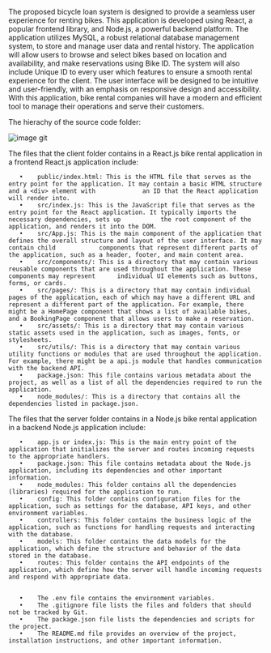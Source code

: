 The proposed bicycle loan system is designed to provide a seamless user experience for renting bikes. This application is developed using React, a popular frontend library, and Node.js, a powerful backend platform. The application utilizes MySQL, a robust relational database management system, to store and manage user data and rental history. The application will allow users to browse and select bikes based on location and availability, and make reservations using Bike ID. The system will also include Unique ID to every user which features to ensure a smooth rental experience for the client. The user interface will be designed to be intuitive and user-friendly, with an emphasis on responsive design and accessibility. With this application, bike rental companies will have a modern and efficient tool to manage their operations and serve their customers.

The hierachy of the source code folder:

![image git](https://user-images.githubusercontent.com/108094139/219853864-bd063257-b632-4f22-963a-d296cefee5a7.PNG)



The files that the client folder contains in a React.js bike rental application in a frontend React.js application include:

       •	public/index.html: This is the HTML file that serves as the entry point for the application. It may contain a basic HTML structure and a <div> element with             an ID that the React application will render into.
       •	src/index.js: This is the JavaScript file that serves as the entry point for the React application. It typically imports the necessary dependencies, sets up           the root component of the application, and renders it into the DOM.
       •	src/App.js: This is the main component of the application that defines the overall structure and layout of the user interface. It may contain child            components that represent different parts of the application, such as a header, footer, and main content area.
       •	src/components/: This is a directory that may contain various reusable components that are used throughout the application. These components may represent      individual UI elements such as buttons, forms, or cards.
       •	src/pages/: This is a directory that may contain individual pages of the application, each of which may have a different URL and represent a different part of the application. For example, there might be a HomePage component that shows a list of available bikes, and a BookingPage component that allows users to make a reservation.
       •	src/assets/: This is a directory that may contain various static assets used in the application, such as images, fonts, or stylesheets.
       •	src/utils/: This is a directory that may contain various utility functions or modules that are used throughout the application. For example, there might be a api.js module that handles communication with the backend API.
       •	package.json: This file contains various metadata about the project, as well as a list of all the dependencies required to run the application.
       •	node_modules/: This is a directory that contains all the dependencies listed in package.json.



The files that the server folder contains in a Node.js bike rental application in a backend Node.js application include:

       •	app.js or index.js: This is the main entry point of the application that initializes the server and routes incoming requests to the appropriate handlers.
       •	package.json: This file contains metadata about the Node.js application, including its dependencies and other important information.
       •	node_modules: This folder contains all the dependencies (libraries) required for the application to run.
       •	config: This folder contains configuration files for the application, such as settings for the database, API keys, and other environment variables.
       •	controllers: This folder contains the business logic of the application, such as functions for handling requests and interacting with the database.
       •	models: This folder contains the data models for the application, which define the structure and behavior of the data stored in the database.
       •	routes: This folder contains the API endpoints of the application, which define how the server will handle incoming requests and respond with appropriate data.
       

       •	The .env file contains the environment variables.
       •	The .gitignore file lists the files and folders that should not be tracked by Git.
       •	The package.json file lists the dependencies and scripts for the project.
       •	The README.md file provides an overview of the project, installation instructions, and other important information.


